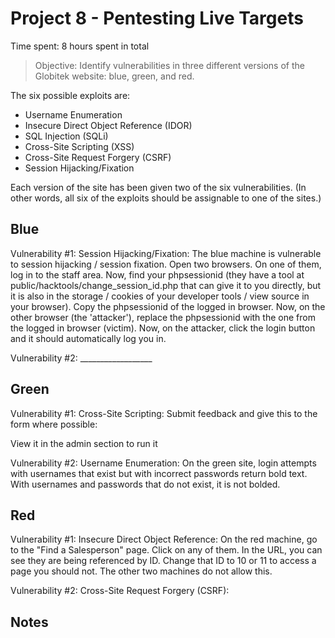 # Project 8 - Pentesting Live Targets

Time spent: 8 hours spent in total

> Objective: Identify vulnerabilities in three different versions of the Globitek website: blue, green, and red.

The six possible exploits are:
* Username Enumeration
* Insecure Direct Object Reference (IDOR)
* SQL Injection (SQLi)
* Cross-Site Scripting (XSS)
* Cross-Site Request Forgery (CSRF)
* Session Hijacking/Fixation

Each version of the site has been given two of the six vulnerabilities. (In other words, all six of the exploits should be assignable to one of the sites.)

## Blue

Vulnerability #1: Session Hijacking/Fixation: The blue machine is vulnerable to session hijacking / session fixation.
Open two browsers. On one of them, log in to the staff area. Now, find your phpsessionid (they have a tool at
public/hacktools/change_session_id.php that can give it to you directly, but it is also in the storage / cookies
of your developer tools / view source in your browser). Copy the phpsessionid of the logged in browser. Now, on
the other browser (the 'attacker'), replace the phpsessionid with the one from the logged in browser (victim).
Now, on the attacker, click the login button and it should automatically log you in.

Vulnerability #2: __________________


## Green

Vulnerability #1: Cross-Site Scripting: Submit feedback and give this to the form where possible:
<script>alert('Russell found the XSS!');</script>
View it in the admin section to run it

Vulnerability #2: Username Enumeration: On the green site, login attempts with usernames that exist but with incorrect
passwords return bold text. With usernames and passwords that do not exist,
it is not bolded.

## Red

Vulnerability #1: Insecure Direct Object Reference: On the red machine, go to the "Find a Salesperson" page.
Click on any of them. In the URL, you can see they are being referenced by ID. Change that ID to
10 or 11 to access a page you should not. The other two machines do not allow this.

Vulnerability #2: Cross-Site Request Forgery (CSRF): 


## Notes


